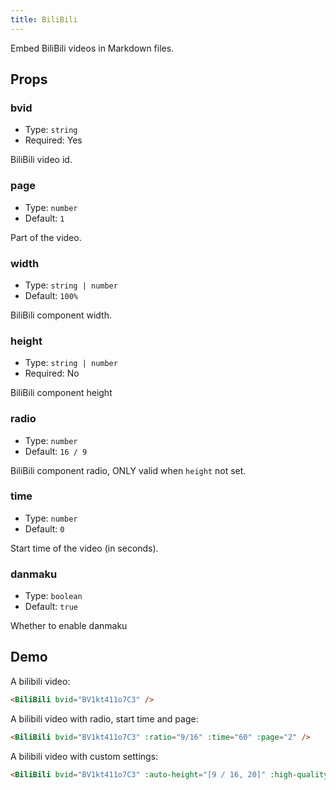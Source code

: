 ```yaml
---
title: BiliBili
---
```


Embed BiliBili videos in Markdown files.

## Props

### bvid

- Type: `string`
- Required: Yes

BiliBili video id.

### page

- Type: `number`
- Default: `1`

Part of the video.

### width

- Type: `string | number`
- Default: `100%`

BiliBili component width.

### height

- Type: `string | number`
- Required: No

BiliBili component height

### radio

- Type: `number`
- Default: `16 / 9`

BiliBili component radio, ONLY valid when `height` not set.

### time

- Type: `number`
- Default: `0`

Start time of the video (in seconds).

### danmaku

- Type: `boolean`
- Default: `true`

Whether to enable danmaku

## Demo

A bilibili video:

<BiliBili bvid="BV1kt411o7C3" />

```md
<BiliBili bvid="BV1kt411o7C3" />
```

A bilibili video with radio, start time and page:

<BiliBili bvid="BV1kt411o7C3" :ratio="9/16" :time="60" :page="2" />

```md
<BiliBili bvid="BV1kt411o7C3" :ratio="9/16" :time="60" :page="2" />
```

A bilibili video with custom settings:

<BiliBili bvid="BV1kt411o7C3" :auto-height="[9 / 16, 20]" :high-quality="false" :danmaku="false" />

```md
<BiliBili bvid="BV1kt411o7C3" :auto-height="[9 / 16, 20]" :high-quality="false" :danmaku="false" />
```
